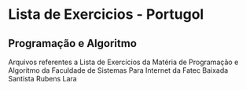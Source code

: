 # Lista de Exercicios - Portugol

## Programação e Algoritmo

Arquivos referentes a Lista de Exercícios da Matéria de Programação e Algoritmo da Faculdade de Sistemas Para Internet da Fatec Baixada Santista Rubens Lara
